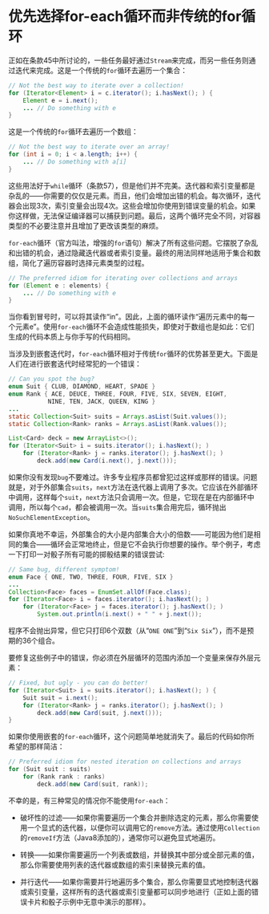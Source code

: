 # 优先选择for-each循环而非传统的for循环

正如在条款45中所讨论的，一些任务最好通过`Stream`来完成，而另一些任务则通过迭代来完成。这是一个传统的`for`循环去遍历一个集合：

```java
// Not the best way to iterate over a collection!
for (Iterator<Element> i = c.iterator(); i.hasNext(); ) {
	Element e = i.next();
	... // Do something with e
}
```

这是一个传统的`for`循环去遍历一个数组：

```java
// Not the best way to iterate over an array!
for (int i = 0; i < a.length; i++) {
	... // Do something with a[i]
}
```

这些用法好于`while`循环（条款57），但是他们并不完美。迭代器和索引变量都是杂乱的——你需要的仅仅是元素。而且，他们会增加出错的机会。每次循环，迭代器会出现3次，索引变量会出现4次。这些会增加你使用到错误变量的机会。如果你这样做，无法保证编译器可以捕获到问题。最后，这两个循环完全不同，对容器类型的不必要注意并且增加了更改该类型的麻烦。

`for-each`循环（官方叫法，增强的`for`语句）解决了所有这些问题。它摆脱了杂乱和出错的机会，通过隐藏迭代器或者索引变量。最终的用法同样地适用于集合和数组，简化了遍历容器时选择元素类型的过程。

```java
// The preferred idiom for iterating over collections and arrays
for (Element e : elements) {
	... // Do something with e
}
```

当你看到冒号时，可以将其读作“in”。因此，上面的循环读作“遍历元素中的每一个元素e”。使用`for-each`循环不会造成性能损失，即使对于数组也是如此：它们生成的代码本质上与你手写的代码相同。

当涉及到嵌套迭代时，`for-each`循环相对于传统`for`循环的优势甚至更大。下面是人们在进行嵌套迭代时经常犯的一个错误：

```java
// Can you spot the bug?
enum Suit { CLUB, DIAMOND, HEART, SPADE }
enum Rank { ACE, DEUCE, THREE, FOUR, FIVE, SIX, SEVEN, EIGHT, 
           NINE, TEN, JACK, QUEEN, KING }
...
static Collection<Suit> suits = Arrays.asList(Suit.values());
static Collection<Rank> ranks = Arrays.asList(Rank.values());

List<Card> deck = new ArrayList<>();
for (Iterator<Suit> i = suits.iterator(); i.hasNext(); )
	for (Iterator<Rank> j = ranks.iterator(); j.hasNext(); )
		deck.add(new Card(i.next(), j.next()));
```

如果你没有发现`bug`不要难过。许多专业程序员都曾犯过这样或那样的错误。问题就是，对于外部集合`suits`，`next`方法在迭代器上调用了多次。它应该在外部循环中调用，这样每个`suit`，`next`方法只会调用一次。但是，它现在是在内部循环中调用，所以每个`cad`，都会被调用一次。当`suits`集合用完后，循环抛出`NoSuchElementException`。

如果你真地不幸运，外部集合的大小是内部集合大小的倍数——可能因为他们是相同的集合——循环会正常地终止，但是它不会执行你想要的操作。举个例子，考虑一下打印一对骰子所有可能的掷骰结果的错误尝试:	

```java
// Same bug, different symptom!
enum Face { ONE, TWO, THREE, FOUR, FIVE, SIX }
...
Collection<Face> faces = EnumSet.allOf(Face.class);
for (Iterator<Face> i = faces.iterator(); i.hasNext(); )
	for (Iterator<Face> j = faces.iterator(); j.hasNext(); )
		System.out.println(i.next() + " " + j.next());
```

程序不会抛出异常，但它只打印6个双数（从“`ONE ONE`”到“`Six Six`”），而不是预期的36个组合。

要修复这些例子中的错误，你必须在外层循环的范围内添加一个变量来保存外层元素：

```java
// Fixed, but ugly - you can do better!
for (Iterator<Suit> i = suits.iterator(); i.hasNext(); ) {
	Suit suit = i.next();
	for (Iterator<Rank> j = ranks.iterator(); j.hasNext(); )
		deck.add(new Card(suit, j.next()));
}
```

如果你使用嵌套的`for-each`循环，这个问题简单地就消失了。最后的代码如你所希望的那样简洁：

```java
// Preferred idiom for nested iteration on collections and arrays
for (Suit suit : suits)
	for (Rank rank : ranks)
		deck.add(new Card(suit, rank));
```

不幸的是，有三种常见的情况你不能使用`for-each`：

- 破坏性的过滤——如果你需要遍历一个集合并删除选定的元素，那么你需要使用一个显式的迭代器，以便你可以调用它的`remove`方法。通过使用`Collection`的`removeIf`方法（Java8添加的），通常你可以避免显式地遍历。

- 转换——如果你需要遍历一个列表或数组，并替换其中部分或全部元素的值，那么你需要使用列表的迭代器或数组的索引来替换元素的值。

- 并行迭代——如果你需要并行地遍历多个集合，那么你需要显式地控制迭代器或索引变量，这样所有的迭代器或索引变量都可以同步地进行（正如上面的错误卡片和骰子示例中无意中演示的那样）。